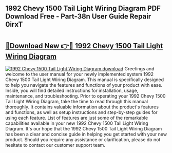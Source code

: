 ## 1992 Chevy 1500 Tail Light Wiring Diagram PDF Download Free - Part-38n User Guide Repair 0irxT

# <h2><a href="http://dfly328.blite.top/?on=1992+Chevy+1500+Tail+Light+Wiring+Diagram">🔗Download New 👉🔴 1992 Chevy 1500 Tail Light Wiring Diagram</a></h2>

[![1992 Chevy 1500 Tail Light Wiring Diagram download](https://i.imgur.com/lujVjoI.png)](http://dfly328.blite.top/?on=1992+Chevy+1500+Tail+Light+Wiring+Diagram)
Greetings and welcome to the user manual for your newly implemented system 1992 Chevy 1500 Tail Light Wiring Diagram. This manual is specifically designed to help you navigate the features and functions of your product with ease. Inside, you will find detailed instructions for installation, usage, maintenance, and troubleshooting. Prior to operating your 1992 Chevy 1500 Tail Light Wiring Diagram, take the time to read through this manual thoroughly. It contains valuable information about the product's features and functions, as well as setup instructions and step-by-step guides for using each feature. List of features are just some of the remarkable capabilities available in your new 1992 Chevy 1500 Tail Light Wiring Diagram. It's our hope that the 1992 Chevy 1500 Tail Light Wiring Diagram has been a clear and concise guide in helping you get started with your new product. Should you require any assistance or clarification, please do not hesitate to contact our customer support team.
